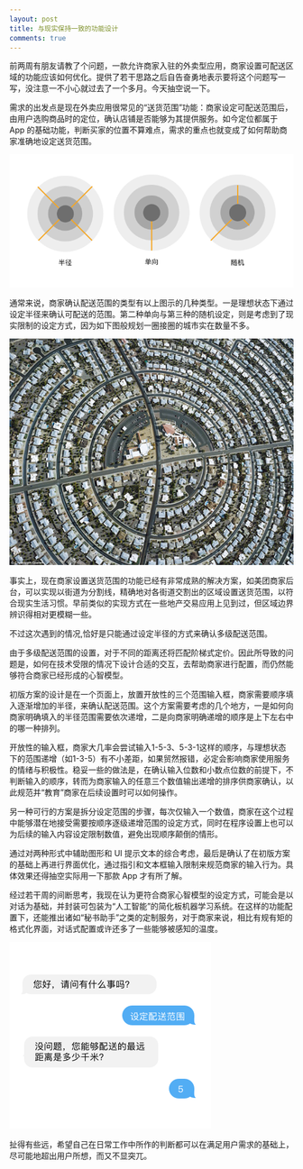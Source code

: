```yaml
---
layout: post
title: 与现实保持一致的功能设计
comments: true
---
```


前两周有朋友请教了个问题，一款允许商家入驻的外卖型应用，商家设置可配送区域的功能应该如何优化。提供了若干思路之后自告奋勇地表示要将这个问题写一写，没注意一不小心就过去了一个多月。今天抽空说一下。

需求的出发点是现在外卖应用很常见的“送货范围”功能：商家设定可配送范围后，由用户选购商品时的定位，确认店铺是否能够为其提供服务。如今定位都属于 App 的基础功能，判断买家的位置不算难点，需求的重点也就变成了如何帮助商家准确地设定送货范围。

![三种不同情形](\assets\2016_12\3modeoflocation.png)

通常来说，商家确认配送范围的类型有以上图示的几种类型。一是理想状态下通过设定半径来确认可配送的范围。第二种单向与第三种的随机设定，则是考虑到了现实限制的设定方式，因为如下图般规划一圈接圈的城市实在数量不多。

![亚利桑那州某城郊区域 by Christoph Gielen](\assets\2016_12\Christoph-Gielen_urban_arizona.jpg)

事实上，现在商家设置送货范围的功能已经有非常成熟的解决方案，如美团商家后台，可以实现以街道为分割线，精确地对各街道交割出的区域设置送货范围，以符合现实生活习惯。早前类似的实现方式在一些地产交易应用上见到过，但区域边界辨识得相对更模糊一些。

不过这次遇到的情况,恰好是只能通过设定半径的方式来确认多级配送范围。

由于多级配送范围的设置，对于不同的距离还将匹配阶梯式定价。因此所导致的问题是，如何在技术受限的情况下设计合适的交互，去帮助商家进行配置，而仍然能够符合商家已经形成的心智模型。

初版方案的设计是在一个页面上，放置开放性的三个范围输入框，商家需要顺序填入逐渐增加的半径，来确认配送范围。这个方案需要考虑的几个地方，一是如何向商家明确填入的半径范围需要依次递增，二是向商家明确递增的顺序是上下左右中的哪一种排列。

开放性的输入框，商家大几率会尝试输入1-5-3、5-3-1这样的顺序，与理想状态下的范围递增（如1-3-5）有不小差距，如果贸然报错，必定会影响商家使用服务的情绪与积极性。稳妥一些的做法是，在确认输入位数和小数点位数的前提下，不判断输入的顺序，转而为商家输入的任意三个数值输出递增的排序供商家确认，以此规范并“教育”商家在后续设置时可以如何操作。

另一种可行的方案是拆分设定范围的步骤，每次仅输入一个数值，商家在这个过程中能够潜在地接受需要按顺序逐级递增范围的设定方式，同时在程序设置上也可以为后续的输入内容设定限制数值，避免出现顺序颠倒的情形。

通过对两种形式中辅助图形和 UI 提示文本的综合考虑，最后是确认了在初版方案的基础上再进行界面优化，通过指引和文本框输入限制来规范商家的输入行为。具体效果还得抽空实际用一下那款 App 才有所了解。

经过若干周的间断思考，我现在认为更符合商家心智模型的设定方式，可能会是以对话为基础，并封装可包装为“人工智能”的简化板机器学习系统。在这样的功能配置下，还能推出诸如“秘书助手”之类的定制服务，对于商家来说，相比有规有矩的格式化界面，对话式配置或许还多了一些能够被感知的温度。

![隐藏在对话式UI下的设定](\assets\2016_12\conversationui.png)

扯得有些远，希望自己在日常工作中所作的判断都可以在满足用户需求的基础上，尽可能地超出用户所想，而又不显突兀。

